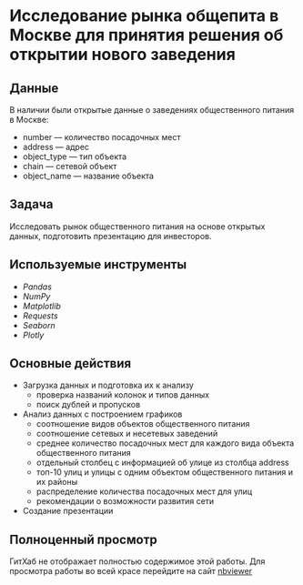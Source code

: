 # Исследование рынка общепита в Москве для принятия решения об открытии нового заведения

## Данные

В наличии были открытые данные о заведениях общественного питания в Москве:
- number — количество посадочных мест
- address — адрес
- object_type — тип объекта
- chain — сетевой объект
- object_name — название объекта

## Задача

Исследовать рынок общественного питания на основе открытых данных, подготовить презентацию для инвесторов.

## Используемые инструменты
- *Pandas*
- *NumPy*
- *Matplotlib*
- *Requests*
- *Seaborn*
- *Plotly*

## Основные действия
- Загрузка данных и подготовка их к анализу
    - проверка названий колонок и типов данных
    - поиск дублей и пропусков
- Анализ данных с построением графиков
    - соотношение видов объектов общественного питания
    - соотношение сетевых и несетевых заведений
    - среднее количество посадочных мест для каждого вида объекта общественного питания
    - отдельный столбец с информацией об улице из столбца address
    - топ-10 улиц и улицы с одним объектом общественного питания и их районы
    - распределение количества посадочных мест для улиц
    - рекомендации о возможности развития сети
- Создание презентации

## Полноценный просмотр
ГитХаб не отображает полностью содержимое этой работы. Для просмотра работы во всей красе перейдите на сайт [nbviewer](https://nbviewer.jupyter.org/github/IvanKuznetsovAnalyst/praktikum/blob/master/Project_08_moscow_public_catering/Project_08_moscow_public_catering.ipynb)